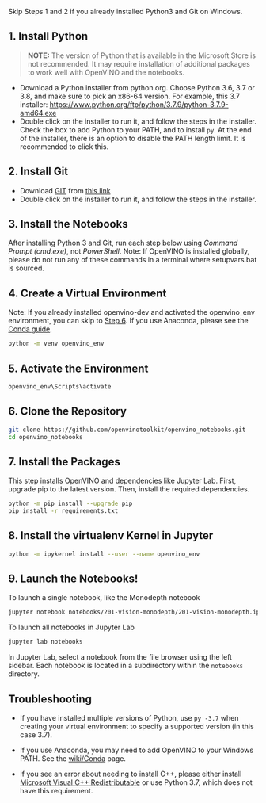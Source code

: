 Skip Steps 1 and 2 if you already installed Python3 and Git on Windows.

## 1. Install Python

> **NOTE:** The version of Python that is available in the Microsoft Store is not recommended. It may require installation of additional packages to work well with OpenVINO and the notebooks.

* Download a Python installer from python.org. Choose Python 3.6, 3.7 or 3.8, and make sure to pick an x86-64 version. For example, this 3.7 installer: 
https://www.python.org/ftp/python/3.7.9/python-3.7.9-amd64.exe
* Double click on the installer to run it, and follow the steps in the installer. Check the box to add Python to your PATH, and to install `py`. At the end of the installer, there is an option to disable the PATH length limit. It is recommended to click this.

## 2. Install Git 

* Download [GIT](https://git-scm.com/) from [this link](https://github.com/git-for-windows/git/releases/download/v2.31.1.windows.1/Git-2.31.1-64-bit.exe)
* Double click on the installer to run it, and follow the steps in the installer.

## 3. Install the Notebooks

After installing Python 3 and Git, run each step below using _Command Prompt (cmd.exe)_, not _PowerShell_. Note: If OpenVINO is installed globally, please do not run any of these commands in a terminal where setupvars.bat is sourced.

## 4. Create a Virtual Environment

Note: If you already installed openvino-dev and activated the openvino_env environment, you can skip to [Step 6](#6-clone-the-repository). If you use Anaconda, please see the [Conda guide](https://github.com/openvinotoolkit/openvino_notebooks/wiki/Conda).

```bash
python -m venv openvino_env
```

## 5. Activate the Environment

```bash
openvino_env\Scripts\activate
```

## 6. Clone the Repository

```bash
git clone https://github.com/openvinotoolkit/openvino_notebooks.git
cd openvino_notebooks
```

## 7. Install the Packages

This step installs OpenVINO and dependencies like Jupyter Lab. First, upgrade pip to the latest version. Then, install the required dependencies.

```bash
python -m pip install --upgrade pip
pip install -r requirements.txt
```

## 8. Install the virtualenv Kernel in Jupyter

```bash
python -m ipykernel install --user --name openvino_env
```

## 9. Launch the Notebooks!

To launch a single notebook, like the Monodepth notebook

```bash
jupyter notebook notebooks/201-vision-monodepth/201-vision-monodepth.ipynb
```

To launch all notebooks in Jupyter Lab

```bash
jupyter lab notebooks
```

In Jupyter Lab, select a notebook from the file browser using the left sidebar. Each notebook is located in a subdirectory within the `notebooks` directory.

## Troubleshooting

* If you have installed multiple versions of Python, use `py -3.7` when creating your virtual environment to specify a supported version (in this case 3.7).

* If you use Anaconda, you may need to add OpenVINO to your Windows PATH. See the [wiki/Conda](https://github.com/openvinotoolkit/openvino_notebooks/wiki/Conda) page.

* If you see an error about needing to install C++, please either install [Microsoft Visual C++ Redistributable](https://visualstudio.microsoft.com/downloads/#microsoft-visual-c-redistributable-for-visual-studio-2019) or use Python 3.7, which does not have this requirement.